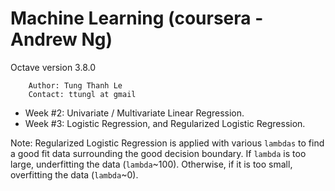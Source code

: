 # Machine Learning (coursera - Andrew Ng)
 Octave version 3.8.0

        Author: Tung Thanh Le
        Contact: ttungl at gmail

* Week #2: Univariate / Multivariate Linear Regression.
* Week #3: Logistic Regression, and Regularized Logistic Regression.

Note: Regularized Logistic Regression is applied with various `lambdas` to find a good fit data surrounding the good decision boundary. If `lambda` is too large, underfitting the data (`lambda`~100). Otherwise, if it is too small, overfitting the data (`lambda`~0).   
